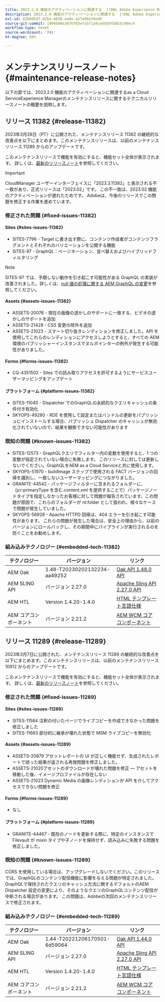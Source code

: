 ```yaml
---
title: 2023.2.0 機能のアクティベーションに関連する  [!DNL Adobe Experience Manager] as a Cloud Service のメンテナンスリリースノート。
description: 2023.2.0 機能のアクティベーションに関連する  [!DNL Adobe Experience Manager] as a Cloud Service のメンテナンスリリースノート。
exl-id: 82b8d5d7-02be-4038-aa6e-a27e06e3ded0
source-git-commit: 1994b90e3876f03efa571a9ce65b9fb8b3c90ec4
workflow-type: tm+mt
source-wordcount: '741'
ht-degree: 60%

---
```


# メンテナンスリリースノート {#maintenance-release-notes}

以下の節では、2023.2.0 機能のアクティベーションに関連するas a Cloud ServiceExperience Managerのメンテナンスリリースに関するテクニカルリリースノートの概要を説明します。

## リリース 11382 {#release-11382}

2023年3月28日（PT）に公開された、メンテナンスリリース 11382 の継続的な改善点を以下にまとめます。このメンテナンスリリースは、以前のメンテナンスリリース 11289 からのアップデートです。

このメンテナンスリリースで機能を有効にすると、機能セット全体が表示されます。 詳しくは、[最新のリリースノート](/help/release-notes/release-notes-cloud/release-notes-current.md)を参照してください。

>[!IMPORTANT]
>
> CloudManager ユーザーインターフェイスに「2023.3.11382」と表示される不一致があり、正式リリースは「2023.02」です。 この不一致は、2023.02 機能のアクティベーションが遅れたためです。
> Adobeは、今後のリリースでこの問題を修正する作業を進めています。

### 修正された問題 {#fixed-issues-11382}

#### Sites {#sites-issues-11382}

- SITES-7796 - Target に書き出す際に、コンテンツ作成者がコンテンツフラグメントとそれぞれのバリエーションを公開する機能
- SITES-97 - GraphQL：ページネーション、並べ替えおよびハイブリッドフィルタリング

>[!NOTE]
>
> SITES-97 では、予期しない動作を引き起こす可能性がある GraphQL の実装が改善されました。詳しくは、[null 値の処理に関する AEM GraphQL の変更](https://experienceleague.adobe.com/docs/experience-cloud-kcs/kbarticles/KA-21792.html?lang=ja)を参照してください。

#### Assets {#assets-issues-11382}

- ASSETS-20076 - 現在の画像の透かしのサポートに一致する、ビデオの透かしのサポートを追加
- ASSETS-21428 - CSS 変更の除外を追加
- ASSETS-21023 - スマート切り抜きレンディションを修正しました。API を使用してこれらのレンディションにアクセスしようとすると、すべての AEM 環境のパブリッシャーインスタンスでヌルポインターの例外が発生する可能性がありました。

#### Forms {#forms-issues-11382}

- CQ-4351502 - Sites での読み取りアクセスを許可するようにサービスユーザーマッピングをアップデート

#### プラットフォーム {#platform-issues-11382}

- SITES-11040 - Dispatcher でのGraphQLの永続的なクエリキャッシュの条件付き有効化
- SKYOPS-49280 - RDE を使用して設定またはバンドルの更新をパブリッシュにインストールする場合、パブリッシュ Dispatcher のキャッシュが無効化されていないので、結果を観察できない可能性があります

### 既知の問題 {#known-issues-11382}

- SITES-12573 - GraphQLクエリでフィルター内の変数を使用すると、1 つの変数が指定されていない場合に失敗します。 このリリースに対しては更新しないでください。GraphQLをAEM as a Cloud Serviceと共に使用します。
- SKYOPS-51970 - buildImage ステップで使用される FACT バージョンの回帰を識別し、一致しないユーザーマッピングにつながりました。
- GRANITE-44542 - パッケージフィルターに含まれるフォルダーに、（jcr:primaryType を含む.content.xml を提供することで）パッケージノードタイプを指定しなかったお客様に対して問題が報告されています。この問題が原因で、これらのフォルダーが nt:folder として扱われ、様々なケースで問題が発生していました。
- SKYOPS-56928 - Apache HTTPD 回帰は、404 エラーを引き起こす可能性があります。 これらの問題が発生した場合は、安全上の理由から、以前のバージョンにロールバックし、その期間中にパイプラインが実行されるのを防ぐことをお勧めします。

### 組み込みテクノロジー {#embedded-tech-11382}

| テクノロジー | バージョン | リンク |
|---|---|---|
| AEM Oak | 1.48-T20230202132234-aa49252 | [Oak API 1.48.0 API](https://www.javadoc.io/doc/org.apache.jackrabbit/oak-api/1.48.0/index.html) |
| AEM SLING API | バージョン 2.27.0 | [Apache Sling API 2.27.0 API](https://www.javadoc.io/doc/org.apache.sling/org.apache.sling.api/latest/index.html) |
| AEM HTL | Version 1.4.20-1.4.0 | [HTML テンプレート言語仕様](https://github.com/adobe/htl-spec) |
| AEM コアコンポーネント | バージョン 2.21.2 | [AEM WCM コアコンポーネント](https://github.com/adobe/aem-core-wcm-components) |

## リリース 11289 {#release-11289}

2023年3月7日に公開された、メンテナンスリリース 11289 の継続的な改善点を以下にまとめます。このメンテナンスリリースは、以前のメンテナンスリリース 10912 からのアップデートです。

このメンテナンスリリースで機能を有効にすると、機能セット全体が表示されます。 詳しくは、[最新のリリースノート](/help/release-notes/release-notes-cloud/release-notes-current.md)を参照してください。

### 修正された問題 {#fixed-issues-11289}

#### Sites {#sites-issues-11289}

- SITES-11584 注釈の付いたページでライブコピーを作成できなかった問題を修正しました
- SITES-11683 部分的に継承が壊れた状態で MSM ライブコピーを無効化

#### Assets {#assets-issues-11289}

- ASSETS-20879 アセットレポートの UI が正しく機能せず、生成されたレポートで誤った結果が返される再発問題を修正しました。
- ASSETS-21020アセットのダウンロードが壊れた問題を修正 — アセットを移動した後、イメージプロファイルが存在しない
- ASSETS-21023 Dynamic Media の画像レンディションが API を介してアクセスできない問題を修正

#### Forms {#forms-issues-11289}

- なし

#### プラットフォーム {#platform-issues-11289}

- GRANITE-44467 - 既存のノードを更新する際に、特定のインスタンスで Filevault が mixin タイプや子ノードを保持せず、読み込みに失敗する問題を修正しました。

### 既知の問題 {#known-issues-11289}

CORS を使用している場合は、アップグレードしないでください。このリリースでは、GraphQLのコンテンツ配信機能に影響を与える問題が特定されました。GraphQLで保持されたクエリのキャッシュ方法に関するデフォルトのAEM Dispatcher 設定の変更により、そのようなクエリのGraphQLコンテンツ配信が中断される場合があります。 この問題は、Adobeの次回のメンテナンスリリースで修正されます。

### 組み込みテクノロジー {#embedded-tech-11289}

| テクノロジー | バージョン | リンク |
|---|---|---|
| AEM Oak | 1.44-T20221206170501-6d59064 | [Oak API 1.44.0 API](https://www.javadoc.io/doc/org.apache.jackrabbit/oak-api/1.44.0/index.html) |
| AEM SLING API | バージョン 2.27.0 | [Apache Sling API 2.27.0 API](https://www.javadoc.io/doc/org.apache.sling/org.apache.sling.api/latest/index.html) |
| AEM HTL | Version 1.4.20-1.4.0 | [HTML テンプレート言語仕様](https://github.com/adobe/htl-spec) |
| AEM コアコンポーネント | バージョン 2.21.2 | [AEM WCM コアコンポーネント](https://github.com/adobe/aem-core-wcm-components) |
